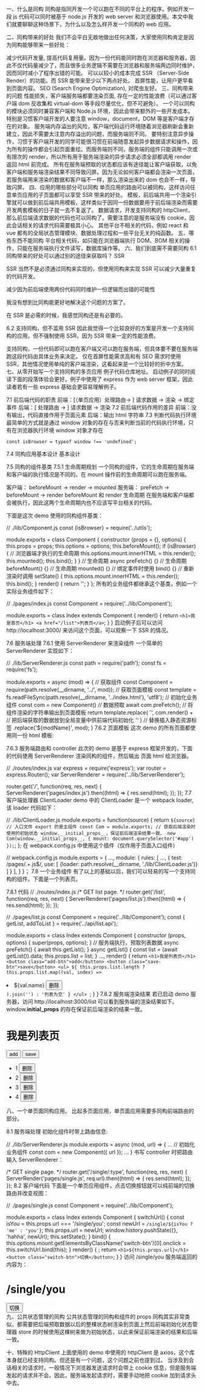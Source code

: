 一、什么是同构
同构是指同开发一个可以跑在不同的平台上的程序。例如开发一段 js 代码可以同时被基于 node.js 开发的 web server 和浏览器使用。本文中我们就要聊聊这种场景下，为什么以及怎么样开发一个同构的 web 应用。

二、同构带来的好处
我们不会平白无故地做出任何决策，大家使用同构肯定是因为同构能够带来一些好处：

减少代码开发量, 提高代码复用量。因为一份代码能同时跑在浏览器和服务器，因此不仅代码量减少了，而且很多业务逻辑不需要在浏览器和服务端两边同时维护，因而同时减小了程序出错的可能。
可以以较小的成本完成 SSR （Server-Side Render）的功能。而 SSR 能带来至少以下两点好处。
首屏性能，让用户更早看到页面内容。
SEO (Search Engine Optimization), 对爬虫友好。
三、同构带来的问题
性能损失，客户端服务端都要渲染页面, 存在一定的性能浪费（可以通过客户端 dom 反收集和 virtual-dom 等手段尽量优化，但不可避免）。
一个可以同构的模块必须同时兼容客户端和 Node.js 环境，因此会带来额外的一些开发成本。特别是习惯客户端开发的人要注意 window，document，DOM 等是客户端才存在的对象。
服务端内存溢出的风险，客户端代码运行环境随着浏览器刷新会重新建立，因此不需要太注意内存溢出的问题，而服务端则不同。
要特别注意异步操作，习惯于客户端开发的同学可能很习惯在前端随意发起异步数据请求和操作，因为所有的操作都会引起页面重绘。而服务端则不同，服务端的组件只能调用一次或有限次的 render，所以所有用于服务端渲染的异步请求必须全部都调用 render 返回 html 前完成。
所有在服务端预取的状态都应该有途径能让客户端获取，以免客户端和服务端渲染结果不同导致闪屏。因为无论如何客户端都会渲染一次页面，若服务端用来渲染的数据和客户端不一样，那么渲染出来的 dom 也会不一样，导致闪屏。
四、应用的哪些部分可以同构
单页应用的路由可以被同构，这样访问任意单页应用的子页面都可以享受 SSR 带来的好处。
模板，前后端共用一个渲染引擎就可以做到前后端共用模板，这样类似于因同一份数据要用于前后端渲染而需要开发两套模板的日子就一去不复返了。
数据请求，开发支持同构的 httpClient，那么前后端请求数据的代码也可以同构了。需要注意的是服务端没有 cookie，因此会话相关的请求代码需要极其小心。
其他平台不相关的代码，例如 react 和 vue 都有的全局状态管理模块、数据处理过程和一些平台无关的纯函数。
五、哪些东西不能同构
平台相关代码，如只能在浏览器端执行 DOM、BOM 相关的操作，只能在服务端执行文件读写，数据库操作等。
六、我们到底需不需要同构
6.1 同构带来的好处可以通过别的途径来获取吗？
SSR

SSR 当然不是必须通过同构来实现的，但使用同构来实现 SSR 可以减少大量重复的代码开发。

减少因为前后端使用两份代码同时维护一份逻辑而出错的可能性

我没有想到比同构能更好地解决这个问题的方案了。

在 SSR 是必需的时候，我感觉同构还是有必要的。

6.2 支持同构，但不滥用 SSR
因此我觉得一个比较良好的方案是开发一个支持同构的应用，但不强制使用 SSR，因为 SSR 带来一定的性能浪费。

支持同构，一份代码即可以跑在客户端又可以跑在服务端，但具体要不要在服务端跑这段代码由具体业务来决定。
仅在首屏性能需求高和有 SEO 需求时使用 SSR，其他情况使用单纯的客户端渲染，这看起来是一个比较好的折中方案。
七、从零开始写一个支持同构的多页应用
例子代码仓库地址。
启动例子的同时阅读下面的段落体验会更好。例子中使用了 express 作为 web server 框架，因此读者若有一些 express 基础会更容易理解例子。

7.1 前后端代码的职责
前端：[（单页应用）处理路由-> ] 请求数据 -> 渲染 -> 绑定事件
后端：[ 处理路由 -> ] 请求数据 -> 渲染
7.2 前后端代码作用的差异
前端：没有输出，代码直接作用于页面元素
后端：输出 html 字符串
7.3 判断代码执行环境
最简单的方式就是通过 window 对象的存在与否来判断当前的代码执行环境，只有在浏览器执行环境 window 对象才存在

    const isBrowser = typeof window !== 'undefined';
7.4 同构应用基本设计
基本设计

7.5 同构的组件基类
7.5.1 生命周期规划
一个同构的组件，它的生命周期在服务端和客户端的执行情况是不同的。在 mount 操作前的生命周期可以跑在服务端。

客户端：
beforeMount -> render -> mounted
服务端：
preFetch -> beforeMount -> render
beforeMount 和 render 生命周期 在服务端和客户端都会被执行，因此这两个生命周期内也不应该写平台相关的代码。

下面是这次 demo 使用的同构组件基类：

// ./lib/Component.js
const {isBrowser} = require('../utils');

module.exports = class Component {
    constructor (props = {}, options) {
        this.props = props;
        this.options = options;
        this.beforeMount();
        if (isBrowser) {
            // 浏览器端才执行的生命周期
            this.options.mount.innerHTML = this.render();
            this.mounted();
            this.bind();
        }
    }
    // 生命周期
    async preFetch() {}
    // 生命周期
    beforeMount() {}
    // 生命周期
    mounted() {}
    // 绑定事件时使用
    bind() {}
    // 重新渲染时调用
    setState() {
        this.options.mount.innerHTML = this.render();
        this.bind();
    }
    render() {
        return '';
    }
};
所有的业务组件都继承这个基类，例如一个实际业务组件如下：

// ./pages/index.js
const Component = require('../lib/Component');

module.exports = class Index extends Component {
    render() {
        return `
            <h1>我是首页</h1>
            <a href="/list">列表页</a>
        `;
    }
}
启动例子后可以访问 http://localhost:3000/ 来访问这个页面，可以观察一下 SSR 的情况。

7.6 服务端处理
7.6.1 使用 ServerRenderer 来渲染组件
一个简单的 ServerRenderer 实现如下：

// ./lib/ServerRenderer.js
const path = require('path');
const fs = require('fs');

module.exports = async (mod) => {
    // 获取组件
    const Component = require(path.resolve(__dirname, '../', mod));
    // 获取页面模板
    const template = fs.readFileSync(path.resolve(__dirname, '../index.html'), 'utf8');
    // 初始化业务组件
    const com = new Component()
    // 数据预取
    await com.preFetch();
    // 将组件渲染的字符串输出到页面模板
    return template.replace(
        '<!-- ssr -->', 
        com.render() +
            // 把后端获取的数据放到全局变量中供前端代码初始化
            '<script>window.__initial_props__ = ' + 
            JSON.stringify(com.props) +
            '</script>'
    )
    // 替换插入静态资源标签
    .replace('${modName}', mod);
}
7.6.2 页面模板
这次 demo 的所有页面都使用同一份 html 模板:

<!-- ./index.html -->
<html>
    <head>
        <title>test</title>
    </head>
    <body>
        <div id="app">
            <!-- 下面是 ssr 渲染后内容填充的占位符 -->
            <!-- ssr -->
        </div>
        <!-- 插入实际业务的前端 js 代码 -->
        <script src="http://localhost:9000/build/${modName}"></script>
    </body>
</html>
7.6.3 服务端路由和 controller
此次的 demo 是基于 express 框架开发的，下面的代码使用 ServerRenderer 渲染同构的组件，然后输出 页面 html 给浏览器。

// ./routes/index.js
var express = require('express');
var router = express.Router();
var ServerRenderer = require('../lib/ServerRenderer');

router.get('/', function(req, res, next) {
  ServerRenderer('pages/index.js').then((html) => {
    res.send(html); 
  });
}); 
7.7 客户端处理器 ClientLoader
demo 中的 ClientLoader 是一个 webpack loader,该 loader 代码如下：

// ./lib/ClientLoader.js
module.exports = function(source) {
    return `
        ${source}
        // 入口文件 export 的是主组件
        const Com = module.exports;
        // 获取后端渲染时使用的初始状态 window.__initial_props__，保证前后端渲染结果一致。
        new Com(window.__initial_props__, {
            mount: document.querySelector('#app')
        });
    `;
};
在 webpack.config.js 中使用这个插件（仅作用于页面入口组件）

// webpack.config.js
module.exports = {
    ...,
    module: {
        rules: [
        ...,
            {
                test: /pages\/.+\.js$/,
                use: [
                    {loader: path.resolve(__dirname, './lib/ClientLoader.js')}
                ]
            }
        ],
    }
}；
7.8 一个业务组件
有了以上的基础以后，我们可以轻易的写一个支持同构的组件。下面是一个列表页。

7.8.1 代码
// ./routes/index.js
/* GET list page. */
router.get('/list', function(req, res, next) {
  ServerRenderer('pages/list.js').then((html) => {
    res.send(html); 
  });
});

// ./pages/list.js
const Component = require('../lib/Component');
const {
    getList,
    addToList
} = require('../api/list.api');

module.exports = class Index extends Component {
    constructor (props, options) {
        super(props, options);
    }
    // 服务端执行，预取列表数据
    async preFetch() {
        await this.getList();
    }
    async getList() {
        const list = (await getList()).data;
        this.props.list = list;
    }
    ...,
    render() {
        return `
            <h1>我是列表页</h1>
            <button class="add-btn">add</button>
            <button class="save-btn">save</button>
            <ul>
                ${
                    this.props.list.length ? 
                    this.props.list.map((val, index) => `
                        <li>
                            ${val.name}
                            <button class="del-btn">删除</button>
                        </li>
                    `).join('') :
                    '列表为空'
                }
            </ul>
        `;
    }
}
7.8.2 服务端渲染结果
若已启动 demo 服务器，访问 http://localhost:3000/list 可以看到服务端的渲染结果如下。window.__initial_props__ 的存在保证前后端渲染的结果一致。

<html>
    <head>
        <title>test</title>
    </head>
    <body>
        <div id="app">
            <h1>我是列表页</h1>
            <button class="add-btn">add</button>
            <button class="save-btn">save</button>
            <ul>
                <!-- 服务端渲染预取的列表数据 -->
                <li>
                    1
                    <button class="del-btn">删除</button>
                </li>
                <li>
                    2
                    <button class="del-btn">删除</button>
                </li>
                <li>
                    3
                    <button class="del-btn">删除</button>
                </li>
                <li>
                    4
                    <button class="del-btn">删除</button>
                </li>
            </ul>
            <script>
                // 预取的列表数据, 用来客户端渲染
                // 客户端第一次渲染和服务端渲染结果相同，因此用户看不到客户端渲染的效果。
                window.__initial_props__ = {
                    "list": [{
                        "name": 1
                    }, {
                        "name": 2
                    }, {
                        "name": 3
                    }, {
                        "name": 4
                    }]
                }
            </script>
        </div>
        <script src="http://localhost:9000/build/pages/list.js"></script>
    </body>
</html>
八、一个单页面同构应用。
比起多页面应用，单页面应用需要多同构前端路由的部分。

8.1 服务端处理
初始化组件时带上路由信息:

// ./lib/ServerRenderer.js
module.exports = async (mod, url) => {
    ...
    // 初始化业务组件
    const com = new Component({
        url
    });
    ...
}
书写 controller 时把路由输入 ServerRenderer：

/* GET single page. */
router.get('/single/:type', function(req, res, next) {
  ServerRender('pages/single.js', req.url).then((html) => {
    res.send(html); 
  });
});
8.2 客户端代码
下面是一个单页应用组件，点击切换按钮就可以纯前端的切换路由并改变视图：

// ./pages/single.js
const Component = require('../lib/Component');

module.exports = class Index extends Component {
    switchUrl() {
        const isYou = this.props.url === '/single/you';
        const newUrl = `/single/${isYou ? 'me' : 'you'}`;
        this.props.url = newUrl;
        window.history.pushState({}, 'hahha', newUrl);
        this.setState();
    }
    bind() {
        this.options.mount.getElementsByClassName('switch-btn')[0].onclick = this.switchUrl.bind(this);
    }
    render() {
        ;
        return `
            <h1>${this.props.url}</h1>
            <button class="switch-btn">切换</button>
        `;
    }
}
访问 /single/you 服务端返回的内容为：

<html>
    <head>
        <title>test</title>
    </head>
    <body>
        <div id="app">
            <h1>/single/you</h1>
            <button class="switch-btn">切换</button>
            <script>
                window.__initial_props__ = {
                    "url": "/single/you"
                }
            </script>
        </div>
        <script src="http://localhost:9000/build/pages/single.js"></script>
    </body>
</html>
九、公共状态管理的同构
公共状态管理的同构和组件的 props 同构其实非常类似，都需要把后端预取数据以后的整棵状态树渲染到页面上然后前端初始化状态管理器 store 的时候使用这棵树来做为初始状态，以此来保证前端渲染的结果和后端一致。

十、特殊的 HttpClient
上面使用的 demo 中使用的 httpClient 是 axios，这个库本身就已经支持同构。但还是有一个问题，这个问题之前也提到过。
当涉及到会话相关的请求时，一般情况下浏览器发送请求时会带上 cookie 信息，但是服务端发起的请求并不会。因此，服务端发起请求时，需要手动地把 cookie 加到请求头中去。